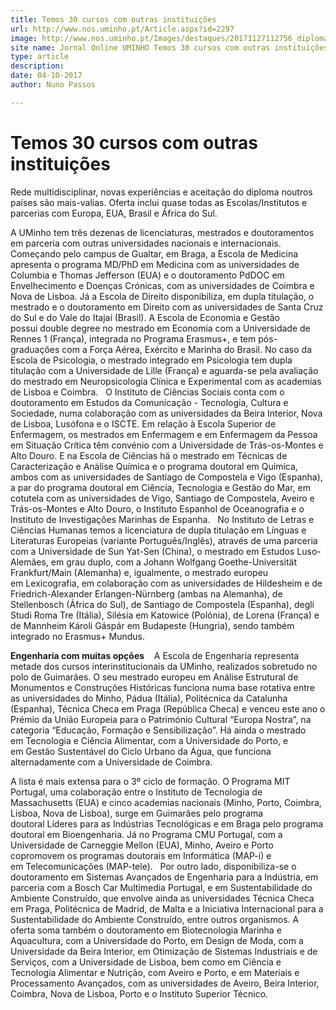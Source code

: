 ```yaml
---
title: Temos 30 cursos com outras instituições
url: http://www.nos.uminho.pt/Article.aspx?id=2297
image: http://www.nos.uminho.pt/Images/destaques/20171127112756_diploma.jpg
site name: Jornal Online UMINHO Temos 30 cursos com outras instituições
type: article
description: 
date: 04-10-2017
author: Nuno Passos

---
```

# Temos 30 cursos com outras instituições


  

Rede multidisciplinar, novas experiências e aceitação do diploma noutros países são mais-valias. Oferta inclui quase todas as Escolas/Institutos e parcerias com Europa, EUA, Brasil e África do Sul.

A UMinho tem três dezenas de licenciaturas, mestrados e doutoramentos em parceria com outras universidades nacionais e internacionais. Começando pelo campus de Gualtar, em Braga, a Escola de Medicina apresenta o programa MD/PhD em Medicina com as universidades de Columbia e Thomas Jefferson (EUA) e o doutoramento PdDOC em Envelhecimento e Doenças Crónicas, com as universidades de Coimbra e Nova de Lisboa. Já a Escola de Direito disponibiliza, em dupla titulação, o mestrado e o doutoramento em Direito com as universidades de Santa Cruz do Sul e do Vale do Itajaí (Brasil). A Escola de Economia e Gestão possui double degree no mestrado em Economia com a Universidade de Rennes 1 (França), integrada no Programa Erasmus+, e tem pós-graduações com a Força Aérea, Exército e Marinha do Brasil. No caso da Escola de Psicologia, o mestrado integrado em Psicologia tem dupla titulação com a Universidade de Lille (França) e aguarda-se pela avaliação do mestrado em Neuropsicologia Clínica e Experimental com as academias de Lisboa e Coimbra.
 
O Instituto de Ciências Sociais conta com o doutoramento em Estudos da Comunicação - Tecnologia, Cultura e Sociedade, numa colaboração com as universidades da Beira Interior, Nova de Lisboa, Lusófona e o ISCTE. Em relação à Escola Superior de Enfermagem, os mestrados em Enfermagem e em Enfermagem da Pessoa em Situação Crítica têm convénio com a Universidade de Trás-os-Montes e Alto Douro. E na Escola de Ciências há o mestrado em Técnicas de Caracterização e Análise Química e o programa doutoral em Química, ambos com as universidades de Santiago de Compostela e Vigo (Espanha), a par do programa doutoral em Ciência, Tecnologia e Gestão do Mar, em cotutela com as universidades de Vigo, Santiago de Compostela, Aveiro e Trás-os-Montes e Alto Douro, o Instituto Espanhol de Oceanografia e o Instituto de Investigações Marinhas de Espanha.
 
No Instituto de Letras e Ciências Humanas temos a licenciatura de dupla titulação em Línguas e Literaturas Europeias (variante Português/Inglês), através de uma parceria com a Universidade de Sun Yat-Sen (China), o mestrado em Estudos Luso-Alemães, em grau duplo, com a Johann Wolfgang Goethe-Universität Frankfurt/Main (Alemanha) e, igualmente, o mestrado europeu em Lexicografia, em colaboração com as universidades de Hildesheim e de Friedrich-Alexander Erlangen-Nürnberg (ambas na Alemanha), de Stellenbosch (África do Sul), de Santiago de Compostela (Espanha), degli Studi Roma Tre (Itália), Silésia em Katowice (Polónia), de Lorena (França) e de Mannheim Károli Gáspár em Budapeste (Hungria), sendo também integrado no Erasmus+ Mundus.
 

**Engenharia com muitas opções** 
 
 A Escola de Engenharia representa metade dos cursos interinstitucionais da UMinho, realizados sobretudo no polo de Guimarães. O seu mestrado europeu em Análise Estrutural de Monumentos e Construções Históricas funciona numa base rotativa entre as universidades do Minho, Pádua (Itália), Politécnica da Catalunha (Espanha), Técnica Checa em Praga (República Checa) e venceu este ano o Prémio da União Europeia para o Património Cultural “Europa Nostra”, na categoria “Educação, Formação e Sensibilização”. Há ainda o mestrado em Tecnologia e Ciência Alimentar, com a Universidade do Porto, e em Gestão Sustentável do Ciclo Urbano da Água, que funciona alternadamente com a Universidade de Coimbra.

A lista é mais extensa para o 3º ciclo de formação. O Programa MIT Portugal, uma colaboração entre o Instituto de Tecnologia de Massachusetts (EUA) e cinco academias nacionais (Minho, Porto, Coimbra, Lisboa, Nova de Lisboa), surge em Guimarães pelo programa doutoral Líderes para as Indústrias Tecnológicas e em Braga pelo programa doutoral em Bioengenharia. Já no Programa CMU Portugal, com a Universidade de Carneggie Mellon (EUA), Minho, Aveiro e Porto copromovem os programas doutorais em Informática (MAP-i) e em Telecomunicações (MAP-tele).
 
Por outro lado, disponibiliza-se o doutoramento em Sistemas Avançados de Engenharia para a Indústria, em parceria com a Bosch Car Multimedia Portugal, e em Sustentabilidade do Ambiente Construído, que envolve ainda as universidades Técnica Checa em Praga, Politécnica de Madrid, de Malta e a Iniciativa Internacional para a Sustentabilidade do Ambiente Construído, entre outros organismos. A oferta soma também o doutoramento em Biotecnologia Marinha e Aquacultura, com a Universidade do Porto, em Design de Moda, com a Universidade da Beira Interior, em Otimização de Sistemas Industriais e de Serviços, com a Universidade de Lisboa, bem como em Ciência e Tecnologia Alimentar e Nutrição, com Aveiro e Porto, e em Materiais e Processamento Avançados, com as universidades de Aveiro, Beira Interior, Coimbra, Nova de Lisboa, Porto e o Instituto Superior Técnico.
 


